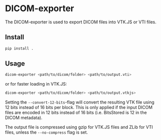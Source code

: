# DICOM-exporter

The DICOM-exporter is used to export DICOM files into VTK.JS or VTI files.

## Install

```sh
pip install .
```

## Usage

```sh
dicom-exporter <path/to/dicom/folder> <path/to/output.vti>
```

or for faster loading in VTK.JS:

```sh
dicom-exporter <path/to/dicom/folder> <path/to/output.vtkjs>
```

Setting the `--convert-12-bits`-flag will convert the resulting VTK file using 12 bits instead of 16 bits per block. This is only applied if the input DICOM files are encoded in 12 bits instead of 16 bits (i.e. BitsStored is 12 in the DICOM metadata).

The output file is compressed using gzip for VTK.JS files and ZLib for VTI files, unless the `--no-compress` flag is set.
